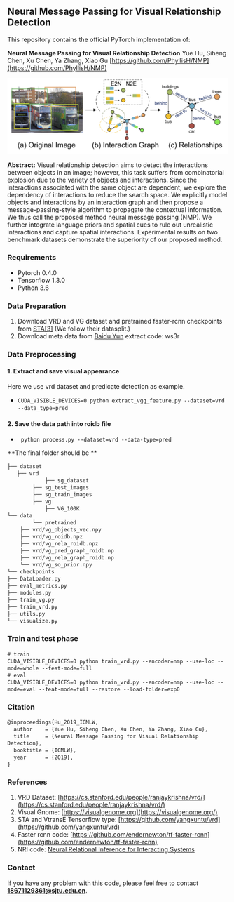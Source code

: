 ## Neural Message Passing for Visual Relationship Detection
This repository contains the official PyTorch implementation of:

**Neural Message Passing for Visual Relationship Detection**
Yue Hu, Siheng Chen, Xu Chen, Ya Zhang, Xiao Gu
[https://github.com/PhyllisH/NMP](https://github.com/PhyllisH/NMP)

![introduction](NMP_VRD.png)

**Abstract:** Visual relationship detection aims to detect the interactions between objects in an image; however, this task suffers from combinatorial explosion due to the variety of objects and interactions. Since the interactions associated with the same object are dependent, we explore the dependency of interactions to reduce the search space. We explicitly model objects and interactions by an interaction graph and then propose a message-passing-style algorithm to propagate the contextual information. We thus call the proposed method neural message passing (NMP). We further integrate language priors and spatial cues to rule out unrealistic interactions and capture spatial interactions. Experimental results on two benchmark datasets demonstrate the superiority of our proposed method.

### Requirements

- Pytorch 0.4.0
- Tensorflow 1.3.0
- Python 3.6



### Data Preparation

1. Download VRD and VG dataset and pretrained faster-rcnn checkpoints from [STA[3]](https://share.weiyun.com/55KK78Y) (We follow their datasplit.)
2. Download meta data from [Baidu Yun](https://pan.baidu.com/s/1u-T9Tfj_0tO6KocZSAdFAw) extract code: ws3r 



### Data Preprocessing
#### 1. Extract and save visual appearance
Here we use vrd dataset and predicate detection as example.

- `CUDA_VISIBLE_DEVICES=0 python extract_vgg_feature.py --dataset=vrd --data_type=pred`

#### 2. Save the data path into roidb file

- ` python process.py --dataset=vrd --data-type=pred`

**The final folder should be **

```
├── dataset
   ├── vrd
			├── sg_dataset
   		├── sg_test_images
   		├── sg_train_images
		├── vg
			├── VG_100K
└── data
		└── pretrained
    ├── vrd/vg_objects_vec.npy
    ├── vrd/vg_roidb.npz
    ├── vrd/vg_rela_roidb.npz
    ├── vrd/vg_pred_graph_roidb.np
    ├── vrd/vg_rela_graph_roidb.np
    └── vrd/vg_so_prior.npy
└── checkpoints
├── DataLoader.py
├── eval_metrics.py
├── modules.py
├── train_vg.py
├── train_vrd.py
├── utils.py
└── visualize.py
```



### Train and test phase

```
# train 
CUDA_VISIBLE_DEVICES=0 python train_vrd.py --encoder=nmp --use-loc --mode=whole --feat-mode=full
# eval
CUDA_VISIBLE_DEVICES=0 python train_vrd.py --encoder=nmp --use-loc --mode=eval --feat-mode=full --restore --load-folder=exp0
```



### Citation

```
@inproceedings{Hu_2019_ICMLW,
  author    = {Yue Hu, Siheng Chen, Xu Chen, Ya Zhang, Xiao Gu},
  title     = {Neural Message Passing for Visual Relationship Detection},
  booktitle = {ICMLW},
  year      = {2019},
}
```



### References

1. VRD Dataset: [https://cs.stanford.edu/people/ranjaykrishna/vrd/](https://cs.stanford.edu/people/ranjaykrishna/vrd/)
2. Visual Gnome:  [https://visualgenome.org](https://visualgenome.org/)
3. STA and VtransE Tensorflow type: [https://github.com/yangxuntu/vrd](https://github.com/yangxuntu/vrd)
4. Faster rcnn code: [https://github.com/endernewton/tf-faster-rcnn](https://github.com/endernewton/tf-faster-rcnn)
5. NRI code: [Neural Relational Inference for Interacting Systems](https://github.com/ethanfetaya/NRI)



### Contact

If you have any problem with this code, please feel free to contact **18671129361@sjtu.edu.cn**.

